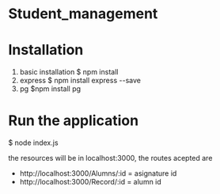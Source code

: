 # Student_management
# Installation
1. basic installation $ npm install 
2. express $ npm install express --save
3. pg $npm install pg

# Run the application 

$ node index.js 

the resources will be in localhost:3000, the routes acepted are 

- http://localhost:3000/Alumns/:id = asignature id
- http://localhost:3000/Record/:id = alumn id


